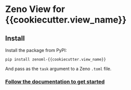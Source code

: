 # Zeno View for {{cookiecutter.view_name}}

## Install

Install the package from PyPI:

```
pip install zenoml-{{cookiecutter.view_name}}
```

And pass as the `task` argument to a Zeno `.toml` file.

### [Follow the documentation to get started](https://dig.cmu.edu/zeno/intro.html)
